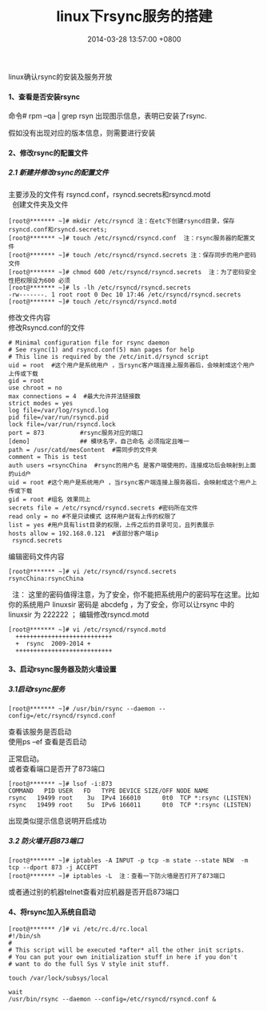﻿---
title: linux下rsync服务的搭建
date: 2014-03-28 13:57:00 +0800 
layout: post
permalink: /blog/2014/03/28/linux下rsync服务的搭建.html
categories:
  - Linux
tags:
  - rsync
---

linux确认rsync的安装及服务开放<br/>
#### 1、查看是否安装rsync
命令# rpm –qa | grep rsyn
出现图示信息，表明已安装了rsync.

假如没有出现对应的版本信息，则需要进行安装
 
#### 2、修改rsync的配置文件
##### 2.1 新建并修改rsync的配置文件
主要涉及的文件有 rsyncd.conf，rsyncd.secrets和rsyncd.motd <br/>
 
创建文件夹及文件
```
[root@******* ~]# mkdir /etc/rsyncd	注：在etc下创建rsyncd目录，保存rsyncd.conf和rsyncd.secrets;
[root@******* ~]# touch /etc/rsyncd/rsyncd.conf  注：rsync服务器的配置文件
[root@******* ~]# touch /etc/rsyncd/rsyncd.secrets 注：保存同步的用户密码文件
[root@******* ~]# chmod 600 /etc/rsyncd/rsyncd.secrets  注：为了密码安全性把权限设为600 必须
[root@******* ~]# ls -lh /etc/rsyncd/rsyncd.secrets 
-rw-------. 1 root root 0 Dec 10 17:46 /etc/rsyncd/rsyncd.secrets
[root@******* ~]# touch /etc/rsyncd/rsyncd.motd
```
修改文件内容<br/>
修改Rsyncd.conf的文件
```
# Minimal configuration file for rsync daemon
# See rsync(1) and rsyncd.conf(5) man pages for help
# This line is required by the /etc/init.d/rsyncd script
uid = root	#这个用户是系统用户 ，当rsync客户端连接上服务器后，会映射成这个用户上传或下载
gid = root
use chroot = no
max connections = 4	 #最大允许并法链接数
strict modes = yes
log file=/var/log/rsyncd.log
pid file=/var/run/rsyncd.pid
lock file=/var/run/rsyncd.lock
port = 873          #rsync服务对应的端口
[demo]              ## 模块名字，自己命名 必须指定且唯一
path = /usr/catd/mesContent  #需同步的文件夹
comment = This is test
auth users =rsyncChina  #rsync的用户名 是客户端使用的，连接成功后会映射到上面的uid户
uid = root #这个用户是系统用户 ，当rsync客户端连接上服务器后，会映射成这个用户上传或下载
gid = root #组名 效果同上
secrets file = /etc/rsyncd/rsyncd.secrets #密码所在文件
read only = no #不是只读模式 这样用户就有上传的权限了
list = yes #用户具有list目录的权限，上传之后的目录可见，且列表展示
hosts allow = 192.168.0.121  #该部分客户端ip
 rsyncd.secrets
```
编辑密码文件内容
```
[root@******* ~]# vi /etc/rsyncd/rsyncd.secrets 
rsyncChina:rsyncChina
```
 
注： 这里的密码值得注意，为了安全，你不能把系统用户的密码写在这里。比如你的系统用户 linuxsir 密码是 abcdefg ，为了安全，你可以让rsync 中的linuxsir 为 222222 ；
编辑修改rsyncd.motd
```
[root@******* ~]# vi /etc/rsyncd/rsyncd.motd 
  +++++++++++++++++++++++++++
  +  rsync  2009-2014 +
  +++++++++++++++++++++++++++
```
#### 3、启动rsync服务器及防火墙设置
##### 3.1启动rsync服务
```
[root@******* ~]# /usr/bin/rsync --daemon --config=/etc/rsyncd/rsyncd.conf
```
查看该服务是否启动<br/>
使用ps –ef 查看是否启动<br/>

正常启动。<br/>
或者查看端口是否开了873端口<br/>
``` 
[root@******* ~]# lsof -i:873
COMMAND   PID USER   FD   TYPE DEVICE SIZE/OFF NODE NAME
rsync   19499 root    3u  IPv4 166010      0t0  TCP *:rsync (LISTEN)
rsync   19499 root    5u  IPv6 166011      0t0  TCP *:rsync (LISTEN)
```
出现类似提示信息说明开启成功
##### 3.2 防火墙开启873端口
```
[root@******* ~]# iptables -A INPUT -p tcp -m state --state NEW  -m tcp --dport 873 -j ACCEPT
[root@******* ~]# iptables -L  注：查看一下防火墙是否打开了873端口
```
或者通过别的机器telnet查看对应机器是否开启873端口
#### 4、将rsync加入系统自启动
```
[root@******* /]# vi /etc/rc.d/rc.local 
#!/bin/sh
#
# This script will be executed *after* all the other init scripts.
# You can put your own initialization stuff in here if you don't
# want to do the full Sys V style init stuff.
 
touch /var/lock/subsys/local

wait
/usr/bin/rsync --daemon --config=/etc/rsyncd/rsyncd.conf &
```